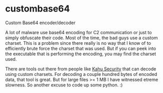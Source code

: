 # custombase64
Custom Base64 encoder/decoder

A lot of malware use base64 encoding for C2 communication or just to simply obfuscate their code.
Most of the time, the bad guys use a custom charset. This is a problem since there really is no way
that I know of to efficiently brute force the charset that was used.
But if you can peek into the executable that is performing the encoding, you may find the charset used.

There are tools out there from people like <a href="http://www.kahusecurity.com/">Kahu Security</a> that can decode using custom charsets.
For decoding a couple hundred bytes of encoded data, that tool is great.
But for large files >= 1 MB I have witnessed etreme slowness. So another excuse to code up some python. :)

